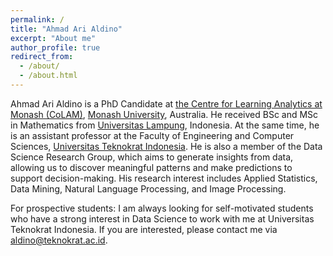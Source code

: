 ```yaml
---
permalink: /
title: "Ahmad Ari Aldino"
excerpt: "About me"
author_profile: true
redirect_from: 
  - /about/
  - /about.html
---
```


Ahmad Ari Aldino is a PhD Candidate at [the Centre for Learning Analytics at Monash (CoLAM)](https://www.monash.edu/colam), [Monash University](https://www.monash.edu/), Australia. He received BSc and MSc in Mathematics from [Universitas Lampung](https://www.unila.ac.id/en/), Indonesia. At the same time, he is an assistant professor at the Faculty of Engineering and Computer Sciences, [Universitas Teknokrat Indonesia](https://teknokrat.ac.id/). He is also a member of the Data Science Research Group, which aims to generate insights from data, allowing us to discover meaningful patterns and make predictions to support decision-making. His research interest includes Applied Statistics, Data Mining, Natural Language Processing, and Image Processing.

For prospective students: I am always looking for self-motivated students who have a strong interest in Data Science to work with me at Universitas Teknokrat Indonesia. If you are interested, please contact me via aldino@teknokrat.ac.id.
